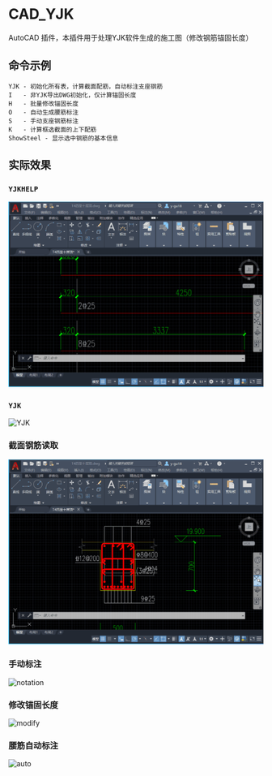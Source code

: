 # CAD_YJK

AutoCAD 插件，本插件用于处理YJK软件生成的施工图（修改钢筋锚固长度）


## 命令示例

```
YJK - 初始化所有表，计算截面配筋，自动标注支座钢筋
I   - 非YJK导出DWG初始化，仅计算锚固长度
H   - 批量修改锚固长度
O   - 自动生成腰筋标注
S   - 手动支座钢筋标注
K   - 计算框选截面的上下配筋
ShowSteel - 显示选中钢筋的基本信息
```

## 实际效果

### `YJKHELP`

![YJKHELP命令](assets/YJKHELP.gif)

### `YJK`

![YJK](assets/YJK.gif)

### 截面钢筋读取

![read](assets/read.gif)

### 手动标注

![notation](assets/notation.gif)

### 修改锚固长度

![modify](assets/modify.gif)

### 腰筋自动标注

![auto](assets/auto.gif)
